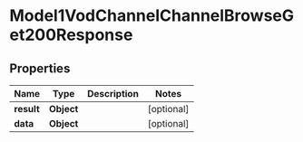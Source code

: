 

# Model1VodChannelChannelBrowseGet200Response


## Properties

| Name | Type | Description | Notes |
|------------ | ------------- | ------------- | -------------|
|**result** | **Object** |  |  [optional] |
|**data** | **Object** |  |  [optional] |



